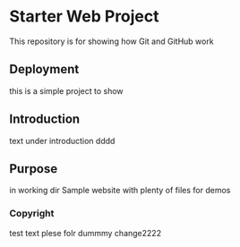 # Starter Web Project

This repository is for showing how Git and GitHub work
## Deployment
this is a simple project to show
## Introduction
text under introduction 
dddd
## Purpose
in working dir
Sample website with plenty of files for demos
### Copyright
 test text
 plese folr
 dummmy change2222